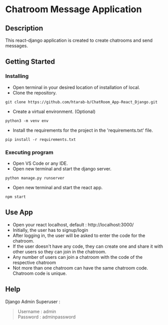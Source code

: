# Chatroom Message Application

## Description

This react-django application is created to create chatrooms and send messages.

## Getting Started

### Installing
* Open terminal in your desired location of installation of local.
* Clone the repository.
```
git clone https://github.com/htarab-b/ChatRoom_App-React_Django.git
```
* Create a virtual environment. (Optional)
```
python3 -m venv env
```
* Install the requirements for the project in the 'requirements.txt' file.
```
pip install -r requirements.txt
```

### Executing program
* Open VS Code or any IDE.
* Open new terminal and start the django server.
```
python manage.py runserver
```
* Open new terminal and start the react app.
```
npm start
```

## Use App
* Open your react localhost, default : http://localhost:3000/
* Initially, the user has to signup/login
* After logging in, the user will be asked to enter the code for the chatroom.
* If the user doesn't have any code, they can create one and share it with other users so they can join in the chatroom.
* Any number of users can join a chatroom with the code of the respective chatroom
* Not more than one chatroom can have the same chatroom code. Chatroom code is unique.


## Help
Django Admin Superuser :
> Username : admin <br>Password  : adminpassword